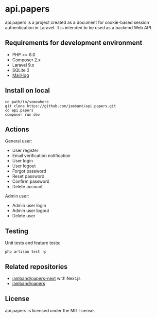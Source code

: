# api.papers

api.papers is a project created as a document for cookie-based session authentication in Laravel. It is intended to be used as a backend Web API.

## Requirements for development environment

- PHP >= 8.0
- Composer 2.x
- Laravel 9.x
- SQLite 3
- [MailHog](https://github.com/mailhog/MailHog)

## Install on local

```
cd path/to/somewhere
git clone https://github.com/jamband/api.papers.git
cd api.papers
composer run dev
```

## Actions

General user:

- User register
- Email verification notification
- User login
- User logout
- Forgot password
- Reset password
- Confirm password
- Delete account

Admin user:

- Admin user login
- Admin user logout
- Delete user

## Testing

Unit tests and feature tests:

```
php artisan test -p
```

## Related repositories

- [jamband/papers-next](https://github.com/jamband/papers-next) with Next.js
- [jamband/papers](https://github.com/jamband/papers)

## License

api.papers is licensed under the MIT license.
